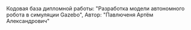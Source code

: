Кодовая база дипломной работы: "Разработка модели автономного робота в симуляции Gazebo",
Автор: "Павлюченя Артём Александрович"
